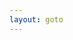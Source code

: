 ```yaml
---
layout: goto
---
```


<script>
    window.location.href = "{% link _posts/youdaonote/2018-7-15-youdaonote.md %}"
</script>
